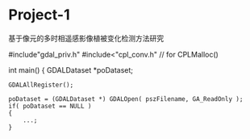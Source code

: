 # Project-1
基于像元的多时相遥感影像植被变化检测方法研究

#include"gdal_priv.h"
#include<"cpl_conv.h" // for CPLMalloc()

int main()
{
    GDALDataset  *poDataset;

    GDALAllRegister();

    poDataset = (GDALDataset *) GDALOpen( pszFilename, GA_ReadOnly );
    if( poDataset == NULL )
    {
        ...;
    }

